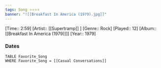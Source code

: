 ```yaml
---
tags: Song ⭐⭐⭐⭐ 
banner: "![[Breakfast In America (1979).jpg]]"
---
```

[Time:: 2:59]
[Artist:: [[Supertramp]] ]
[Genre:: Rock]
[Played:: 12]
[Album:: [[Breakfast In America (1979)]]]
[Year:: 1979]
### Dates
````dataview
TABLE Favorite_Song
WHERE Favorite_Song = [[Casual Conversations]]
````